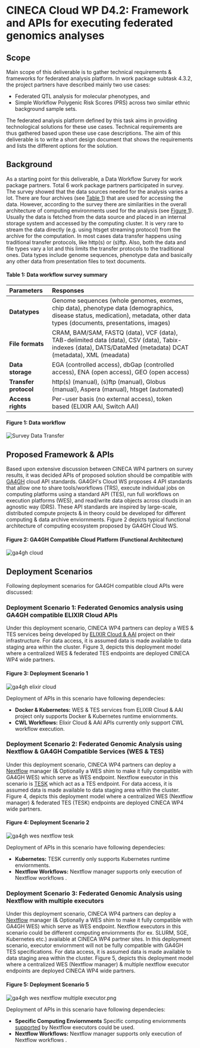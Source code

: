 # CINECA Cloud WP D4.2: Framework and APIs for executing federated genomics analyses

## Scope
Main scope of this deliverable is to gather technical requirements & frameworks for federated analysis platform. In work package subtask 4.3.2, the project partners have described mainly two use cases: 
* Federated QTL analysis for molecular phenotypes, and 
* Simple Workflow Polygenic Risk Scores (PRS) across two similar ethnic background sample sets.

The federated analysis platform defined by this task aims in providing technological solutions for these use cases. Technical requirements are thus gathered based upon these use case descriptions. The aim of this deliverable is to write a short design document that shows the requirements and lists the different options for the solution. 

## Background

As a starting point for this deliverable, a Data Workflow Survey for work package partners. Total 6 work package partners participated in survey. The survey showed that the data sources needed for the analysis varies a lot. There are four archives (see [Table 1](#table-1:-data-workflow-survey-summary)) that are used for accessing the data. However, according to the survey there are similarities in the overall architecture of computing environments used for the analysis (see [Figure 1](#figure-1:-data-workflow)). Usually the data is fetched from the data source and placed in an internal  storage system and accessed by the computing cluster. It is very rare to stream the data directly (e.g. using htsget streaming protocol) from the archive for the computation. In most cases data transfer happens using traditional transfer protocols, like http(s) or (s)ftp. Also, both the data and file types vary a lot and this limits the transfer protocols to the traditional ones. Data types include genome sequences, phenotype data and basically any other data from presentation files to text documents.
#### Table 1: Data workflow survey summary

| Parameters | Responses  |
|:--------|:---|
| **Datatypes** | Genome sequences (whole genomes, exomes, chip data), phenotype data (demographics, disease status, medication), metadata, other data types (documents, presentations, images)  |
| **File formats**  | CRAM, BAM/SAM, FASTQ (data), VCF (data), TAB-delimited data (data), CSV (data), Tabix-indexes (data), DATS/DataMed (metadata) DCAT (metadata), XML (meadata)  |
| **Data storage**  | EGA (controlled access), dbGap (controlled access), ENA (open access), GEO (open access)  |
| **Transfer protocol**   |  http(s) (manual), (s)ftp (manual), Globus (manual), Aspera (manual), htsget (automated)  |
|  **Access rights**|  Per-user basis (no external access), token based (ELIXIR AAI, Switch AAI)  |
#### Figure 1: Data workflow
![Survey Data Transfer](img/survey-data-transfer.png)

## Proposed Framework & APIs
Based upon extensive discussion between CINECA WP4 partners on survey results, it was decided APIs of proposed solution should be compatible with [GA4GH](https://www.ga4gh.org/) cloud API standards. GA4GH's Cloud WS proposes 4 API standards that allow one to share tools/workflows (TRS), execute individual jobs on computing platforms using a standard API (TES), run full workflows on execution platforms (WES), and read/write data objects across clouds in an agnostic way (DRS). These API standards are inspired by large-scale, distributed compute projects & in theory could be developed for different computing & data archive enviornments. Figure 2 depicts typical functional architecture of computing ecosystem proposed by GA4GH Cloud WS.
#### Figure 2: GA4GH Compatible Cloud Platform (Functional Architecture)
![ga4gh cloud](img/ga4gh-cloud.png)

## Deployment Scenarios
Following deployment scenarios for GA4GH compatible cloud APIs were discussed:

### Deployment Scenario 1: Federated Genomics analysis using GA4GH compatible ELIXIR Cloud APIs
Under this deployment scenario, CINECA WP4 partners can deploy a WES & TES services being developed by [ELIXIR Cloud & AAI](https://elixir-europe.github.io/cloud/) project on their infrastructure. For data access, it is assumed data is made available to data staging area within the cluster. Figure 3, depicts this deployment model where a centralized WES & federated TES endpoints are deployed CINECA WP4 wide partners.
#### Figure 3: Deployment Scenario 1
![ga4gh elixir cloud](img/ga4gh-elixir-cloud.png)

Deployment of APIs in this scenario have following dependecies:
* **Docker & Kubernetes:** WES & TES services from ELIXIR Cloud & AAI project only supports Docker & Kubernetes runtime enviornments.
* **CWL Workflows:** Elixir Cloud & AAI APIs currently only support CWL workflow execution.

### Deployment Scenario 2: Federated Genomic Analysis using Nextflow & GA4GH Compatible Services (WES & TES)
Under this deployment scenario, CINECA WP4 partners can deploy a [Nextflow](https://www.nextflow.io/) manager (& Optionally a WES shim to make it fully compatible with GA4GH WES) which serve as WES endpoint. Nextflow executor in this scenario is [TESK](https://github.com/EMBL-EBI-TSI/TESK) which act as a TES endpoint. For data access, it is assumed data is made available to data staging area within the cluster. Figure 4, depicts this deployment model where a centralized WES (Nextflow manager) & federated TES (TESK) endpoints are deployed CINECA WP4 wide partners.
#### Figure 4: Deployment Scenario 2
![ga4gh wes nextflow tesk](img/ga4gh-wes-nextflow-tesk.png)

Deployment of APIs in this scenario have following dependecies:
* **Kubernetes:** TESK currently only supports Kubernetes runtime enviornments.
* **Nextflow Workflows:** Nextflow manager supports only execution of Nextflow workflows .

### Deployment Scenario 3: Federated Genomic Analysis using Nextflow with multiple executors
Under this deployment scenario, CINECA WP4 partners can deploy a [Nextflow](https://www.nextflow.io/) manager (& Optionally a WES shim to make it fully compatible with GA4GH WES) which serve as WES endpoint. Nextflow executors in this scenario could be different computing enviornments (for ex. SLURM, SGE, Kubernetes etc.) available at CINECA WP4 partner sites. In this deployment scenario, executor enviornment will not be fully compatible with GA4GH TES specifications. For data access, it is assumed data is made available to data staging area within the cluster. Figure 5, depicts this deployment model where a centralized WES (Nextflow manager) & multiple nextflow executor endpoints are deployed CINECA WP4 wide partners.
#### Figure 5: Deployment Scenario 5
![ga4gh wes nextflow multiple executor.png](img/ga4gh-wes-nextflow-multiple-executor.png)

Deployment of APIs in this scenario have following dependecies:
* **Specific Computing Enviornments** Specific computing enviornments [supported](https://www.nextflow.io/docs/latest/executor.html) by Nextflow executors could be used.
* **Nextflow Workflows:** Nextflow manager supports only execution of Nextflow workflows .







